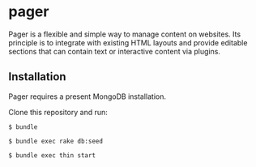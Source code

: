 # pager

Pager is a flexible and simple way to manage content on websites. Its principle is to integrate with existing HTML layouts and provide editable sections that can contain text or interactive content via plugins.

## Installation

Pager requires a present MongoDB installation.

Clone this repository and run:

`$ bundle`

`$ bundle exec rake db:seed`

`$ bundle exec thin start`
